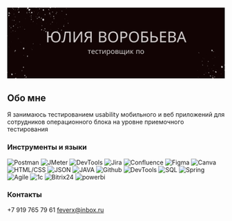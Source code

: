 [![header](https://github.com/JuliSparrow/julisparrow/blob/main/assets/Pink%20Watercolor%20Writer%20Business%20Card.png)](https://docs.google.com/document/d/1Sxwhl_MV1TRhseoPGFTmBlV_vxdfuLOM/edit?usp=sharing&ouid=112121790913986349142&rtpof=true&sd=true)

## Обо мне

Я занимаюсь тестированием usability мобильного и веб приложений для сотрудников операционного блока на уровне приемочного тестирования

### Инструменты и языки
![Postman](https://img.shields.io/badge/-Postman-090909?style=for-the-badge&logo=postman)
![JMeter](https://img.shields.io/badge/-JMeter-red?style=for-the-badge&logo=apachejmeter)
![DevTools](https://img.shields.io/badge/-DevTools-lightgrey?style=for-the-badge&logo=devtools)
![Jira](https://img.shields.io/badge/-Jira-blue?style=for-the-badge&logo=jira)
![Confluence](https://img.shields.io/badge/-Confluence-darkblue?style=for-the-badge&logo=confluence)
![Figma](https://img.shields.io/badge/-Figma-black?style=for-the-badge&logo=figma)
![Canva](https://img.shields.io/badge/-Canva-lightblue?style=for-the-badge&logo=canva)
![HTML/CSS](https://img.shields.io/badge/-html/css-lightgreen?style=for-the-badge&logo=html/css)
![JSON](https://img.shields.io/badge/-Json-grey?style=for-the-badge&logo=json)
![JAVA](https://img.shields.io/badge/-Java-orange?style=for-the-badge&logo=java)
![Github](https://img.shields.io/badge/-GitHub-090909?style=for-the-badge&logo=github)
![DevTools](https://img.shields.io/badge/-photoshop-darkred?style=for-the-badge&logo=photoshop)
![SQL](https://img.shields.io/badge/-SQL-darkgreen?style=for-the-badge&logo=SQL)
![Spring](https://img.shields.io/badge/-Spring-grey?style=for-the-badge&logo=Spring)
![Agile](https://img.shields.io/badge/-Agile-yellow?style=for-the-badge&logo=Agile)
![1c](https://img.shields.io/badge/-1c-green?style=for-the-badge&logo=1c)
![Bitrix24](https://img.shields.io/badge/-bitrix24-lightblue?style=for-the-badge&logo=bitrix24)
![powerbi](https://img.shields.io/badge/-PowerBI-yellow?style=for-the-badge&logo=PowerBI)






### Контакты
+7 919 765 79 61
feverx@inbox.ru